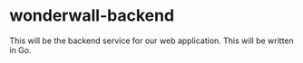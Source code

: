 # wonderwall-backend
This will be the backend service for our web application. This will be written in Go.
